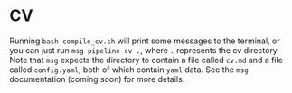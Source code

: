 # CV

Running `bash compile_cv.sh` will print some messages to the terminal, or you can just run `msg pipeline cv .`, where `.` represents the cv directory. Note that `msg` expects the directory to contain a file called `cv.md` and a file called `config.yaml`, both of which contain `yaml` data. See the `msg` documentation (coming soon) for more details.
